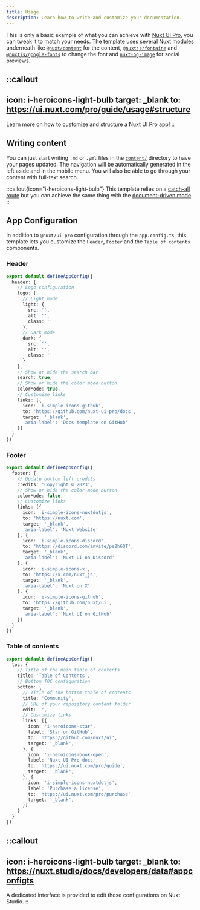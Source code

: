 ```yaml
---
title: Usage
description: Learn how to write and customize your documentation.
---
```


This is only a basic example of what you can achieve with [Nuxt UI Pro](https://ui.nuxt.com/pro/guide), you can tweak it to match your needs. The template uses several Nuxt modules underneath like [`@nuxt/content`](https://content.nuxt.com) for the content, [`@nuxtjs/fontaine`](https://github.com/nuxt-modules/fontaine) and [`@nuxtjs/google-fonts`](https://github.com/nuxt-modules/google-fonts) to change the font and [`nuxt-og-image`](https://nuxtseo.com/og-image/getting-started/installation) for social previews.

::callout
---
icon: i-heroicons-light-bulb
target: _blank
to: https://ui.nuxt.com/pro/guide/usage#structure
---
Learn more on how to customize and structure a Nuxt UI Pro app!
::

## Writing content

You can just start writing `.md` or `.yml` files in the [`content/`](https://content.nuxt.com/usage/content-directory) directory to have your pages updated. The navigation will be automatically generated in the left aside and in the mobile menu. You will also be able to go through your content with full-text search.

::callout{icon="i-heroicons-light-bulb"}
This template relies on a [catch-all route](https://nuxt.com/docs/guide/directory-structure/pages#catch-all-route) but you can achieve the same thing with the [document-driven mode](https://content.nuxt.com/document-driven/introduction).
::

## App Configuration

In addition to `@nuxt/ui-pro` configuration through the `app.config.ts`, this template lets you customize the `Header`, `Footer` and the `Table of contents` components.

### Header

```ts [app.config.ts]
export default defineAppConfig({
  header: {
    // Logo configuration
    logo: {
      // Light mode
      light: {
        src: '',
        alt: '',
        class: ''
      },
      // Dark mode
      dark: {
        src: '',
        alt: '',
        class: ''
      }
    },
    // Show or hide the search bar
    search: true,
    // Show or hide the color mode button
    colorMode: true,
    // Customize links
    links: [{
      icon: 'i-simple-icons-github',
      to: 'https://github.com/nuxt-ui-pro/docs',
      target: '_blank',
      'aria-label': 'Docs template on GitHub'
    }]
  }
})
```

### Footer

```ts [app.config.ts]
export default defineAppConfig({
  footer: {
    // Update bottom left credits
    credits: 'Copyright © 2023',
    // Show or hide the color mode button
    colorMode: false,
    // Customize links
    links: [{
      icon: 'i-simple-icons-nuxtdotjs',
      to: 'https://nuxt.com',
      target: '_blank',
      'aria-label': 'Nuxt Website'
    }, {
      icon: 'i-simple-icons-discord',
      to: 'https://discord.com/invite/ps2h6QT',
      target: '_blank',
      'aria-label': 'Nuxt UI on Discord'
    }, {
      icon: 'i-simple-icons-x',
      to: 'https://x.com/nuxt_js',
      target: '_blank',
      'aria-label': 'Nuxt on X'
    }, {
      icon: 'i-simple-icons-github',
      to: 'https://github.com/nuxt/ui',
      target: '_blank',
      'aria-label': 'Nuxt UI on GitHub'
    }]
  }
})
```

### Table of contents

```ts [app.config.ts]
export default defineAppConfig({
  toc: {
    // Title of the main table of contents
    title: 'Table of Contents',
    // Bottom TOC configuration
    bottom: {
      // Title of the bottom table of contents
      title: 'Community',
      // URL of your repository content folder
      edit: '',
      // Customize links
      links: [{
        icon: 'i-heroicons-star',
        label: 'Star on GitHub',
        to: 'https://github.com/nuxt/ui',
        target: '_blank',
      }, {
        icon: 'i-heroicons-book-open',
        label: 'Nuxt UI Pro docs',
        to: 'https://ui.nuxt.com/pro/guide',
        target: '_blank',
      }, {
        icon: 'i-simple-icons-nuxtdotjs',
        label: 'Purchase a license',
        to: 'https://ui.nuxt.com/pro/purchase',
        target: '_blank',
      }]
    }
  }
})
```

::callout
---
icon: i-heroicons-light-bulb
target: _blank
to: https://nuxt.studio/docs/developers/data#appconfigts
---
A dedicated interface is provided to edit those configurations on Nuxt Studio.
::
